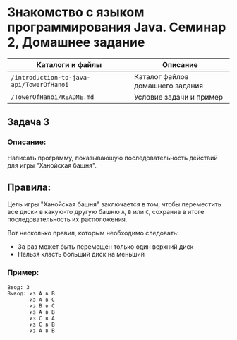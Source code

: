 # Знакомство с языком программирования Java. Семинар 2, Домашнее задание

Каталоги и файлы                         | Описание
-----------------------------------------|---------------------------------
`/introduction-to-java-api/TowerOfHanoi` | Каталог файлов домашнего задания
`/TowerOfHanoi/README.md`                | Условие задачи и пример

## Задача 3

### Описание:

Написать программу, показывающую последовательность действий для игры "Ханойская башня".

## Правила:

Цель игры "Ханойская башня" заключается в том, чтобы переместить все диски в какую-то другую башню `A`, `B` или `C`, сохранив в итоге последовательность их расположения.

Вот несколько правил, которым необходимо следовать:
- За раз может быть перемещен только один верхний диск
- Нельзя класть больший диск на меньший

### Пример:

```
Ввод: 3
Вывод: из A в B
       из A в C
       из B в C
       из A в B
       из C в A
       из C в B
       из A в B
```

